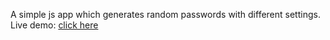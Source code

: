 A simple js app which generates random passwords with different settings.
Live demo: [click here](https://raw.githack.com/RumenZaechki/PasswordGenerator/main/index.html)
